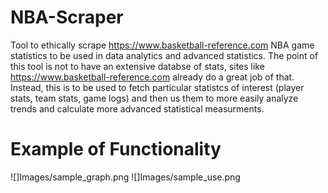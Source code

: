 # NBA-Scraper
Tool to ethically scrape https://www.basketball-reference.com  NBA game statistics to be used in data analytics and advanced statistics. The point of this tool is not to have an extensive databse of stats, sites like https://www.basketball-reference.com already do a great job of that. Instead, this is to be used to fetch particular statistcs of interest (player stats, team stats, game logs) and then us them to more easily analyze trends and calculate more advanced statistical measurments.
# Example of Functionality
![]Images/sample_graph.png
![]Images/sample_use.png
